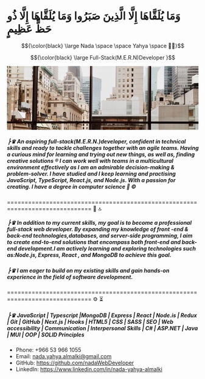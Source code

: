 
<h1 text-align=center > وَمَا يُلَقَّاهَا إِلَّا الَّذِينَ صَبَرُوا وَمَا يُلَقَّاهَا إِلَّا ذُو حَظٍّ عَظِيمٍ  </h1>

   

$${\color{black} \large Nada \space \space Yahya  \space  👩‍💻}$$

$${\color{black} \large Full-Stack(M.E.R.N)Developer }$$

![Web developer](https://github.com/nadaWebDeveloper/nadaWebDeveloper/blob/main/photo_1445-04-09%2012.26.17.jpeg)

##### ⎬♛  An aspiring full-stack(M.E.R.N.)developer, confident in technical skills and ready to tackle challenges together with an agile teams. Having a curious mind for learning and trying out new things, as well as, finding creative solutions ® I can work well with teams in a multicultural environment effectively as I am an admirable decision-making & problem-solver. I have studied and I keep learning and practising JavaScript, TypeScript, React.js, and Node.js. With a passion for creating. I have a degree in computer science 🏅 ©
   ==============================================================================
 🎯 🔝
##### ⎬♛ In addition to my current skills, my goal is to become a professional full-stack web developer. By expanding my knowledge of front -end & back-end technologies,databases, and server-side programming, I aim to create end-to-end solutions that encompass both front-end and back-end development.I am actively learning and exploring technologies such as:Node.js, Express, React , and MongoDB to achieve this goal.

##### ⎬♛  I am eager to build on my existing skills and gain hands-on experience in the field of software development.
 ==============================================================================
 ⚙️ ⏳
##### ⎬♛ JavaScript | Typescript |MongoDB | Express | React | Node.is | Redux | Git | GitHub | Next.js | Hooks |  HTML5 | CSS | SASS | SEO | Web accessibility | Communication | Interpersonal Skills | C# | ASP.NET | Java | MUI | OOP | SOLID Principles 

- Phone: ‪+966 53 966 1055‬
- Email: nada.yahya.almalki@gmail.com
- GitHub: https://github.com/nadaWebDeveloper
- LinkedIn: https://www.linkedin.com/in/nada-yahya-almalki
 


